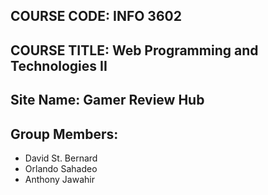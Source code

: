 ## COURSE CODE: INFO 3602
## COURSE TITLE: Web Programming and Technologies II

## Site Name: Gamer Review Hub

## Group Members:
* David St. Bernard
* Orlando Sahadeo
* Anthony Jawahir

